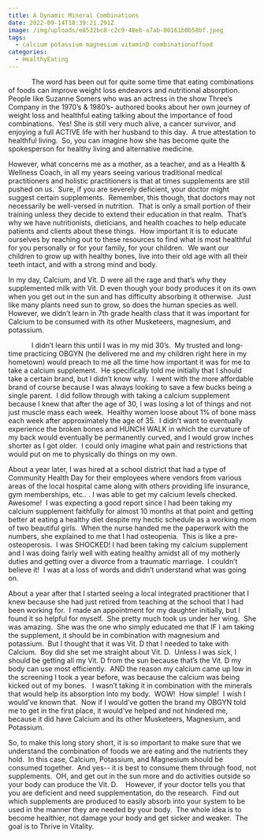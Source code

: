 ```yaml
---
title: A Dynamic Mineral Combinations
date: 2022-09-14T18:39:21.291Z
image: /img/uploads/e8532bc8-c2c9-48eb-a7ab-00161b0b58bf.jpeg
tags:
  - calcium potassium magnesium vitaminD combinationoffood
categories:
  - HealthyEating
---
```

            The word has been out for quite some time that eating combinations of foods can improve weight loss endeavors and nutritional absorption.  People like Suzanne Somers who was an actress in the show Three’s Company in the 1970’s & 1980’s- authored books about her own journey of weight loss and healthful eating talking about the importance of food combinations.  Yes! She is still very much alive, a cancer survivor, and enjoying a full ACTIVE life with her husband to this day.  A true attestation to healthful living.  So, you can imagine how she has become quite the spokesperson for healthy living and alternative medicine.

 However, what concerns me as a mother, as a teacher, and as a Health & Wellness Coach, in all my years seeing various traditional medical practitioners and holistic practitioners is that at times supplements are still pushed on us.  Sure, if you are severely deficient, your doctor might suggest certain supplements.  Remember, this though, that doctors may not necessarily be well-versed in nutrition.  That is only a small portion of their training unless they decide to extend their education in that realm.  That’s why we have nutritionists, dieticians, and health coaches to help educate patients and clients about these things.  How important it is to educate ourselves by reaching out to these resources to find what is most healthful for you personally or for your family, for your children.  We want our children to grow up with healthy bones, live into their old age with all their teeth intact, and with a strong mind and body.               

In my day, Calcium, and Vit. D were all the rage and that’s why they supplemented milk with Vit. D even though your body produces it on its own when you get out in the sun and has difficulty absorbing it otherwise.  Just like many plants need sun to grow, so does the human species as well.  However, we didn’t learn in 7th grade health class that it was important for Calcium to be consumed with its other Musketeers, magnesium, and potassium. 

            I didn’t learn this until I was in my mid 30’s.  My trusted and long-time practicing OBGYN (he delivered me and my children right here in my hometown) would preach to me all the time how important it was for me to take a calcium supplement.  He specifically told me initially that I should take a certain brand, but I didn’t know why.  I went with the more affordable brand of course because I was always looking to save a few bucks being a single parent.  I did follow through with taking a calcium supplement because I knew that after the age of 30, I was losing a lot of things and not just muscle mass each week.  Healthy women loose about 1% of bone mass each week after approximately the age of 35.  I didn’t want to eventually experience the broken bones and HUNCH WALK in which the curvature of my back would eventually be permanently curved, and I would grow inches shorter as I got older.  I could only imagine what pain and restrictions that would put on me to physically do things on my own. 

About a year later, I was hired at a school district that had a type of Community Health Day for their employees where vendors from various areas of the local hospital came along with others providing life insurance, gym memberships, etc.. . I was able to get my calcium levels checked.  Awesome!  I was expecting a good report since I had been taking my calcium supplement faithfully for almost 10 months at that point and getting better at eating a healthy diet despite my hectic schedule as a working mom of two beautiful girls.  When the nurse handed me the paperwork with the numbers, she explained to me that I had osteopenia.  This is like a pre-osteoperosis.  I was SHOCKED! I had been taking my calcium supplement and I was doing fairly well with eating healthy amidst all of my motherly duties and getting over a divorce from a traumatic marriage.  I couldn’t believe it!  I was at a loss of words and didn’t understand what was going on.

About a year after that I started seeing a local integrated practitioner that I knew because she had just retired from teaching at the school that I had been working for.  I made an appointment for my daughter initially, but I found it so helpful for myself.  She pretty much took us under her wing.  She was amazing.  She was the one who simply educated me that IF I am taking the supplement, it should be in combination with magnesium and potassium.  But I thought that it was Vit. D that I needed to take with Calcium.  Boy did she set me straight about Vit. D.  Unless I was sick, I should be getting all my Vit. D from the sun because that’s the Vit. D my body can use most efficiently.  AND the reason my calcium came up low in the screening I took a year before, was because the calcium was being kicked out of my bones.   I wasn’t taking it in combination with the minerals that would help its absorption into my body.  WOW!  How simple!  I wish I would’ve known that.  Now if I would’ve gotten the brand my OBGYN told me to get in the first place, it would’ve helped and not hindered me, because it did have Calcium and its other Musketeers, Magnesium, and Potassium. 

 So, to make this long story short, it is so important to make sure that we understand the combination of foods we are eating and the nutrients they hold.  In this case, Calcium, Potassium, and Magnesium should be consumed together.  And yes-- it is best to consume them through food, not supplements.  OH, and get out in the sun more and do activities outside so your body can produce the Vit. D.    However, if your doctor tells you that you are deficient and need supplementation, do the research.  Find out which supplements are produced to easily absorb into your system to be used in the manner they are needed by your body.  The whole idea is to become healthier, not damage your body and get sicker and weaker.  The goal is to Thrive in Vitality.